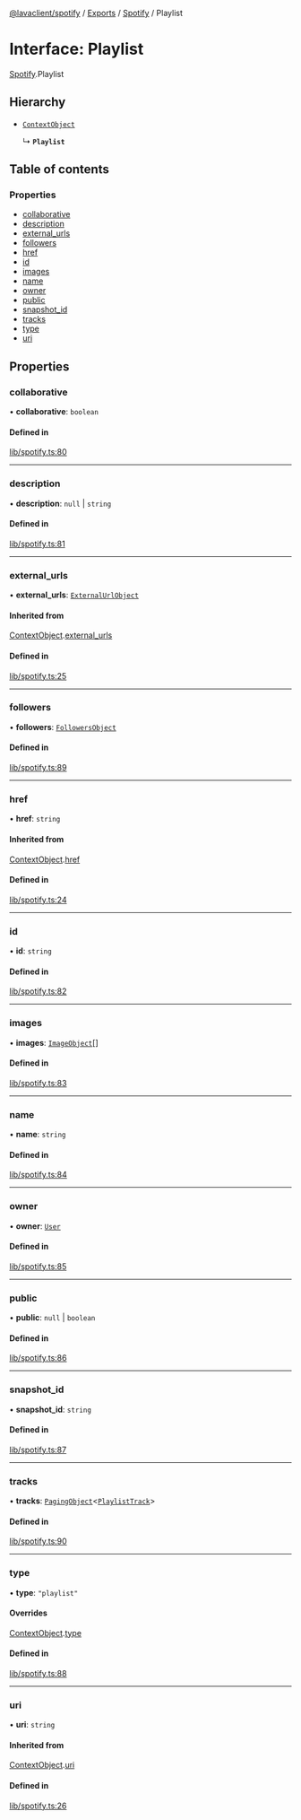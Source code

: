 [@lavaclient/spotify](../README.md) / [Exports](../modules.md) / [Spotify](../modules/Spotify.md) / Playlist

# Interface: Playlist

[Spotify](../modules/Spotify.md).Playlist

## Hierarchy

- [`ContextObject`](Spotify.ContextObject.md)

  ↳ **`Playlist`**

## Table of contents

### Properties

- [collaborative](Spotify.Playlist.md#collaborative)
- [description](Spotify.Playlist.md#description)
- [external\_urls](Spotify.Playlist.md#external_urls)
- [followers](Spotify.Playlist.md#followers)
- [href](Spotify.Playlist.md#href)
- [id](Spotify.Playlist.md#id)
- [images](Spotify.Playlist.md#images)
- [name](Spotify.Playlist.md#name)
- [owner](Spotify.Playlist.md#owner)
- [public](Spotify.Playlist.md#public)
- [snapshot\_id](Spotify.Playlist.md#snapshot_id)
- [tracks](Spotify.Playlist.md#tracks)
- [type](Spotify.Playlist.md#type)
- [uri](Spotify.Playlist.md#uri)

## Properties

### collaborative

• **collaborative**: `boolean`

#### Defined in

[lib/spotify.ts:80](https://github.com/lavaclient/plugins/blob/122f37d/packages/spotify/src/lib/spotify.ts#L80)

___

### description

• **description**: ``null`` \| `string`

#### Defined in

[lib/spotify.ts:81](https://github.com/lavaclient/plugins/blob/122f37d/packages/spotify/src/lib/spotify.ts#L81)

___

### external\_urls

• **external\_urls**: [`ExternalUrlObject`](Spotify.ExternalUrlObject.md)

#### Inherited from

[ContextObject](Spotify.ContextObject.md).[external_urls](Spotify.ContextObject.md#external_urls)

#### Defined in

[lib/spotify.ts:25](https://github.com/lavaclient/plugins/blob/122f37d/packages/spotify/src/lib/spotify.ts#L25)

___

### followers

• **followers**: [`FollowersObject`](Spotify.FollowersObject.md)

#### Defined in

[lib/spotify.ts:89](https://github.com/lavaclient/plugins/blob/122f37d/packages/spotify/src/lib/spotify.ts#L89)

___

### href

• **href**: `string`

#### Inherited from

[ContextObject](Spotify.ContextObject.md).[href](Spotify.ContextObject.md#href)

#### Defined in

[lib/spotify.ts:24](https://github.com/lavaclient/plugins/blob/122f37d/packages/spotify/src/lib/spotify.ts#L24)

___

### id

• **id**: `string`

#### Defined in

[lib/spotify.ts:82](https://github.com/lavaclient/plugins/blob/122f37d/packages/spotify/src/lib/spotify.ts#L82)

___

### images

• **images**: [`ImageObject`](Spotify.ImageObject.md)[]

#### Defined in

[lib/spotify.ts:83](https://github.com/lavaclient/plugins/blob/122f37d/packages/spotify/src/lib/spotify.ts#L83)

___

### name

• **name**: `string`

#### Defined in

[lib/spotify.ts:84](https://github.com/lavaclient/plugins/blob/122f37d/packages/spotify/src/lib/spotify.ts#L84)

___

### owner

• **owner**: [`User`](Spotify.User.md)

#### Defined in

[lib/spotify.ts:85](https://github.com/lavaclient/plugins/blob/122f37d/packages/spotify/src/lib/spotify.ts#L85)

___

### public

• **public**: ``null`` \| `boolean`

#### Defined in

[lib/spotify.ts:86](https://github.com/lavaclient/plugins/blob/122f37d/packages/spotify/src/lib/spotify.ts#L86)

___

### snapshot\_id

• **snapshot\_id**: `string`

#### Defined in

[lib/spotify.ts:87](https://github.com/lavaclient/plugins/blob/122f37d/packages/spotify/src/lib/spotify.ts#L87)

___

### tracks

• **tracks**: [`PagingObject`](Spotify.PagingObject.md)<[`PlaylistTrack`](Spotify.PlaylistTrack.md)\>

#### Defined in

[lib/spotify.ts:90](https://github.com/lavaclient/plugins/blob/122f37d/packages/spotify/src/lib/spotify.ts#L90)

___

### type

• **type**: ``"playlist"``

#### Overrides

[ContextObject](Spotify.ContextObject.md).[type](Spotify.ContextObject.md#type)

#### Defined in

[lib/spotify.ts:88](https://github.com/lavaclient/plugins/blob/122f37d/packages/spotify/src/lib/spotify.ts#L88)

___

### uri

• **uri**: `string`

#### Inherited from

[ContextObject](Spotify.ContextObject.md).[uri](Spotify.ContextObject.md#uri)

#### Defined in

[lib/spotify.ts:26](https://github.com/lavaclient/plugins/blob/122f37d/packages/spotify/src/lib/spotify.ts#L26)
